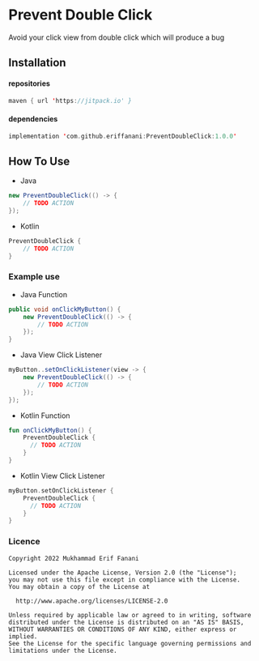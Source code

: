 # Prevent Double Click
Avoid your click view from double click which will produce a bug

## Installation
#### repositories
```kotlin
maven { url 'https://jitpack.io' }
```

#### dependencies
```kotlin
implementation 'com.github.eriffanani:PreventDoubleClick:1.0.0'
```

## How To Use
* Java
```java
new PreventDoubleClick(() -> {
    // TODO ACTION
});
```
* Kotlin
```kotlin
PreventDoubleClick {
    // TODO ACTION
}
```

### Example use
* Java Function
```java
public void onClickMyButton() {
    new PreventDoubleClick(() -> {
        // TODO ACTION
    });
}
```
* Java View Click Listener
```java
myButton..setOnClickListener(view -> {
    new PreventDoubleClick(() -> {
        // TODO ACTION
    });
});
```

* Kotlin Function
```kotlin
fun onClickMyButton() {
    PreventDoubleClick {
      // TODO ACTION
    }
}
```
* Kotlin View Click Listener
```kotlin
myButton.setOnClickListener {
    PreventDoubleClick {
      // TODO ACTION
    }
}
```

### Licence
```license
Copyright 2022 Mukhammad Erif Fanani

Licensed under the Apache License, Version 2.0 (the "License");
you may not use this file except in compliance with the License.
You may obtain a copy of the License at

  http://www.apache.org/licenses/LICENSE-2.0

Unless required by applicable law or agreed to in writing, software
distributed under the License is distributed on an "AS IS" BASIS,
WITHOUT WARRANTIES OR CONDITIONS OF ANY KIND, either express or implied.
See the License for the specific language governing permissions and
limitations under the License.
```

